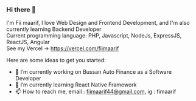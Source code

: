### Hi there 👋

I'm Fii maarif, I love Web Design and Frontend Development, and I'm also currently learning Backend Developer <br>
Current programming language: PHP, Javascript, NodeJs, ExpressJS, ReactJS, Angular <br>
See my Vercel -> https://vercel.com/fiimaarif

Here are some ideas to get you started:

- 🔭 I’m currently working on Bussan Auto Finance as a Software Developer
- 🌱 I’m currently learning React Native Framework
- 📫 How to reach me, email : fiimaarif44@gmail.com, ig : fimaarif
<!-- - 👯 I’m looking to collaborate on ... -->
<!-- - 🤔 I’m looking for help with ... -->
<!-- - 💬 Ask me about ... -->
<!-- - 😄 Pronouns: ... -->
<!-- - ⚡ Fun fact: ... -->
